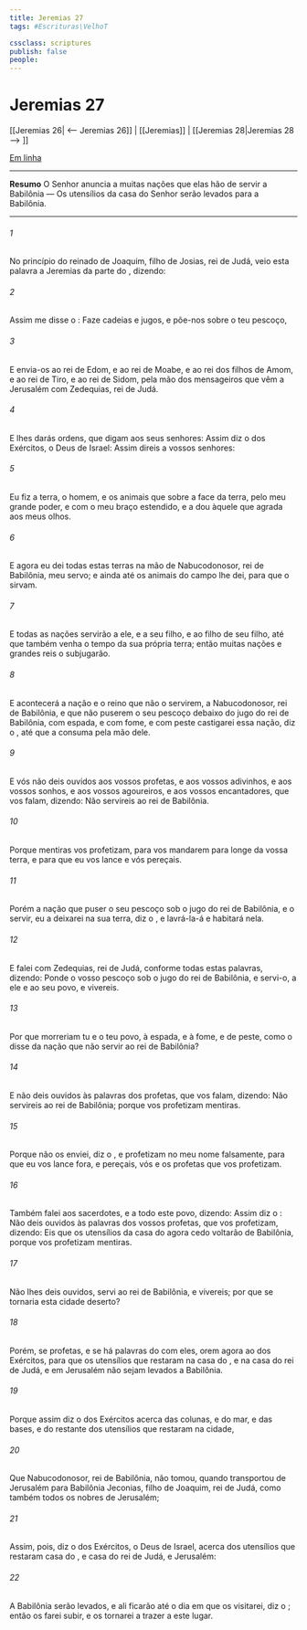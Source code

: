 ```yaml
---
title: Jeremias 27
tags: #Escrituras\VelhoT

cssclass: scriptures
publish: false
people:
---
```


# Jeremias 27
[[Jeremias 26| <-- Jeremias 26]] | [[Jeremias]] | [[Jeremias 28|Jeremias 28 --> ]]

[Em linha](https://churchofjesuschrist.org/study/scriptures/ot/jer/27?lang=por)

---
__Resumo__
O Senhor anuncia a muitas nações que elas hão de servir a Babilônia — Os utensílios da casa do Senhor serão levados para a Babilônia.

---
###### 1 
No princípio do reinado de Joaquim, filho de Josias, rei de Judá, veio esta palavra a Jeremias da parte do , dizendo:

###### 2 
Assim me disse o : Faze cadeias e jugos, e põe-nos sobre o teu pescoço,

###### 3 
E envia-os ao rei de Edom, e ao rei de Moabe, e ao rei dos filhos de Amom, e ao rei de Tiro, e ao rei de Sidom, pela mão dos mensageiros que vêm a Jerusalém  com Zedequias, rei de Judá.

###### 4 
E lhes darás ordens, que digam aos seus senhores: Assim diz o  dos Exércitos, o Deus de Israel: Assim direis a vossos senhores:

###### 5 
Eu fiz a terra, o homem, e os animais que  sobre a face da terra, pelo meu grande poder, e com o meu braço estendido, e a dou àquele que agrada aos meus olhos.

###### 6 
E agora eu  dei todas estas terras na mão de Nabucodonosor, rei de Babilônia, meu servo; e ainda até os animais do campo lhe dei, para que o sirvam.

###### 7 
E todas as nações servirão a ele, e a seu filho, e ao filho de seu filho, até que também venha o tempo da sua própria terra; então muitas nações e grandes reis o subjugarão.

###### 8 
E acontecerá  a nação e o reino que não o servirem,  a Nabucodonosor, rei de Babilônia, e que não puserem o seu pescoço debaixo do jugo do rei de Babilônia, com espada, e com fome, e com peste castigarei essa nação, diz o , até que a consuma pela mão dele.

###### 9 
E vós não deis ouvidos aos vossos profetas, e aos vossos adivinhos, e aos vossos sonhos, e aos vossos agoureiros, e aos vossos encantadores, que vos falam, dizendo: Não servireis ao rei de Babilônia.

###### 10 
Porque mentiras vos profetizam, para vos mandarem para longe da vossa terra, e para que eu vos lance  e vós pereçais.

###### 11 
Porém a nação que puser o seu pescoço sob o jugo do rei de Babilônia, e o servir, eu a deixarei na sua terra, diz o , e lavrá-la-á e habitará nela.

###### 12 
E falei com Zedequias, rei de Judá, conforme todas estas palavras, dizendo: Ponde o vosso pescoço sob o jugo do rei de Babilônia, e servi-o, a ele e ao seu povo, e vivereis.

###### 13 
Por que morreriam tu e o teu povo, à espada, e à fome, e de peste, como o   disse da nação que não servir ao rei de Babilônia?

###### 14 
E não deis ouvidos às palavras dos profetas, que vos falam, dizendo: Não servireis ao rei de Babilônia; porque vos profetizam mentiras.

###### 15 
Porque não os enviei, diz o , e profetizam no meu nome falsamente, para que eu vos lance fora, e pereçais, vós e os profetas que vos profetizam.

###### 16 
Também falei aos sacerdotes, e a todo este povo, dizendo: Assim diz o : Não deis ouvidos às palavras dos vossos profetas, que vos profetizam, dizendo: Eis que os utensílios da casa do  agora cedo voltarão de Babilônia, porque vos profetizam mentiras.

###### 17 
Não lhes deis ouvidos, servi ao rei de Babilônia, e vivereis; por que se tornaria esta cidade  deserto?

###### 18 
Porém, se  profetas, e se há palavras do  com eles, orem agora ao  dos Exércitos, para que os utensílios que restaram na casa do , e na casa do rei de Judá, e em Jerusalém não sejam levados a Babilônia.

###### 19 
Porque assim diz o  dos Exércitos acerca das colunas, e do mar, e das bases, e do restante dos utensílios que restaram na cidade,

###### 20 
Que Nabucodonosor, rei de Babilônia, não tomou, quando transportou de Jerusalém para Babilônia Jeconias, filho de Joaquim, rei de Judá, como também todos os nobres de Jerusalém;

###### 21 
Assim, pois, diz o  dos Exércitos, o Deus de Israel, acerca dos utensílios que restaram  casa do , e  casa do rei de Judá, e  Jerusalém:

###### 22 
A Babilônia serão levados, e ali ficarão até o dia em que os visitarei, diz o ; então os farei subir, e os tornarei a trazer a este lugar.

